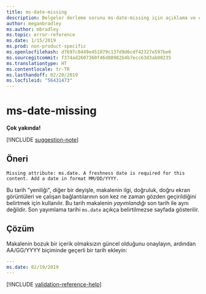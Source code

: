 ```yaml
---
title: ms-date-missing
description: Belgeler derleme sorunu ms-date-missing için açıklama ve çözüm
author: meganbradley
ms.author: mbradley
ms.topic: error-reference
ms.date: 1/15/2019
ms.prod: non-product-specific
ms.openlocfilehash: d7697c8449e451879c137d9d6cdf42327e597be6
ms.sourcegitcommit: f374ad2607360f46d88982b4b7ecc63d3ab08235
ms.translationtype: HT
ms.contentlocale: tr-TR
ms.lasthandoff: 02/20/2019
ms.locfileid: "56431473"
---
```

# <a name="ms-date-missing"></a>ms-date-missing

**Çok yakında!**

[!INCLUDE [suggestion-note](includes/suggestion-note.md)]

## <a name="suggestion"></a>Öneri

`Missing attribute: ms.date. A freshness date is required for this content. Add a date in format MM/DD/YYYY.`

Bu tarih "yeniliği", diğer bir deyişle, makalenin ilgi, doğruluk, doğru ekran görüntüleri ve çalışan bağlantılarının son kez ne zaman gözden geçirildiğini belirtmek için kullanılır. Bu tarih makalenin *yayımlandığı* son tarih ile aynı değildir. Son yayımlama tarihi `ms.date` açıkça belirtilmezse sayfada gösterilir.

## <a name="resolution"></a>Çözüm

Makalenin bozuk bir içerik olmaksızın güncel olduğunu onaylayın, ardından AA/GG/YYYY biçiminde geçerli bir tarih ekleyin:

```yml
---
ms.date: 02/19/2019
---
```

<!--make sure to add this file to your includes folder and verify the path-->
[!INCLUDE [validation-reference-help](includes/validation-reference-help.md)]
